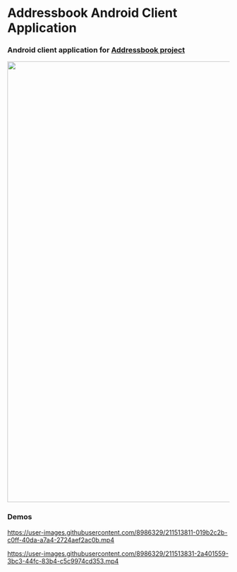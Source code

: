 # Addressbook Android Client Application

### Android client application for [Addressbook project](https://github.com/dredwardhyde/addressbook)

<img src="https://raw.githubusercontent.com/dredwardhyde/addressbook-android-app/master/screenshots/all_panels.png" width="1000"/>  

### Demos

https://user-images.githubusercontent.com/8986329/211513811-019b2c2b-c0ff-40da-a7a4-2724aef2ac0b.mp4

https://user-images.githubusercontent.com/8986329/211513831-2a401559-3bc3-44fc-83b4-c5c9974cd353.mp4

